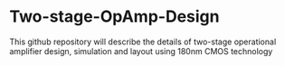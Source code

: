 # Two-stage-OpAmp-Design
This github repository will describe the details of two-stage operational amplifier design, simulation and layout using 180nm CMOS technology
